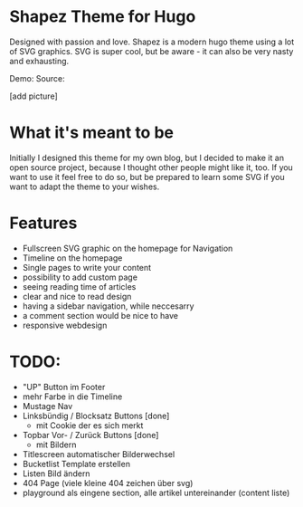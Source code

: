 # Shapez Theme for Hugo
Designed with passion and love.
Shapez is a modern hugo theme using a lot of SVG graphics.
SVG is super cool, but be aware - it can also be very nasty and exhausting.

Demo: [](http://djuelg-student.github.io/)
Source: [](https://github.com/djuelg-student/blogv2)

[add picture]

# What it's meant to be
Initially I designed this theme for my own blog, but I decided to make it an open source project, because I thought other people might like it, too.
If you want to use it feel free to do so, but be prepared to learn some SVG if you want to adapt the theme to your wishes.

# Features
- Fullscreen SVG graphic on the homepage for Navigation
- Timeline on the homepage
- Single pages to write your content
- possibility to add custom page
- seeing reading time of articles
- clear and nice to read design
- having a sidebar navigation, while neccesarry
- a comment section would be nice to have
- responsive webdesign

# TODO:
- "UP" Button im Footer
- mehr Farbe in die Timeline
- Mustage Nav
- Linksbündig / Blocksatz Buttons [done]
  - mit Cookie der es sich merkt
- Topbar Vor- / Zurück Buttons [done]
  - mit Bildern
- Titlescreen automatischer Bilderwechsel
- Bucketlist Template erstellen
- Listen Bild ändern
- 404 Page (viele kleine 404 zeichen über svg)
- playground als eingene section, alle artikel untereinander (content liste)
